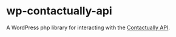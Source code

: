 # wp-contactually-api
A WordPress php library for interacting with the [Contactually API](https://developers.contactually.com/).
